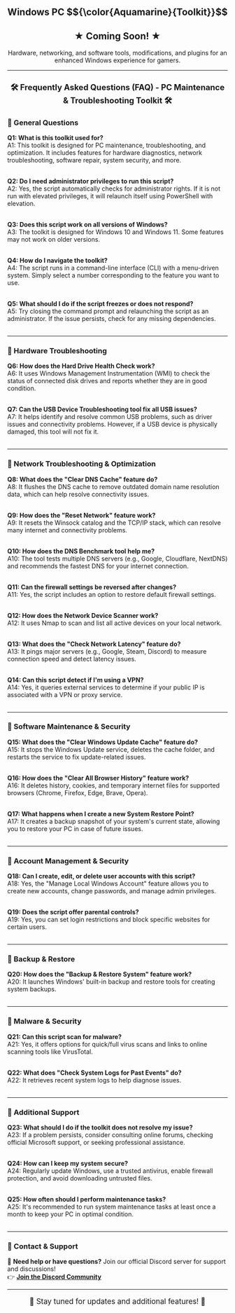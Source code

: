 <h1 align="center" style="font-size: 150%;">
  Windows PC $${\color{Aquamarine}{Toolkit}}$$
</h1>

<h2 align="center" style="font-size: 150%;">
  ★ Coming Soon! ★
</h2>

<p align="center">
  Hardware, networking, and software tools, modifications, and plugins for an enhanced Windows experience for gamers.
</p>

<hr>

<h2 align="center" style="font-size: 130%;">
  🛠 Frequently Asked Questions (FAQ) - PC Maintenance & Troubleshooting Toolkit 🛠
</h2>

<h3>🔹 General Questions</h3>

<b>Q1: What is this toolkit used for?</b><br>
A1: This toolkit is designed for PC maintenance, troubleshooting, and optimization. It includes features for hardware diagnostics, network troubleshooting, software repair, system security, and more.<br><br>

<b>Q2: Do I need administrator privileges to run this script?</b><br>
A2: Yes, the script automatically checks for administrator rights. If it is not run with elevated privileges, it will relaunch itself using PowerShell with elevation.<br><br>

<b>Q3: Does this script work on all versions of Windows?</b><br>
A3: The toolkit is designed for Windows 10 and Windows 11. Some features may not work on older versions.<br><br>

<b>Q4: How do I navigate the toolkit?</b><br>
A4: The script runs in a command-line interface (CLI) with a menu-driven system. Simply select a number corresponding to the feature you want to use.<br><br>

<b>Q5: What should I do if the script freezes or does not respond?</b><br>
A5: Try closing the command prompt and relaunching the script as an administrator. If the issue persists, check for any missing dependencies.<br><br>

<hr>

<h3>🔹 Hardware Troubleshooting</h3>

<b>Q6: How does the Hard Drive Health Check work?</b><br>
A6: It uses Windows Management Instrumentation (WMI) to check the status of connected disk drives and reports whether they are in good condition.<br><br>

<b>Q7: Can the USB Device Troubleshooting tool fix all USB issues?</b><br>
A7: It helps identify and resolve common USB problems, such as driver issues and connectivity problems. However, if a USB device is physically damaged, this tool will not fix it.<br><br>

<hr>

<h3>🔹 Network Troubleshooting & Optimization</h3>

<b>Q8: What does the "Clear DNS Cache" feature do?</b><br>
A8: It flushes the DNS cache to remove outdated domain name resolution data, which can help resolve connectivity issues.<br><br>

<b>Q9: How does the "Reset Network" feature work?</b><br>
A9: It resets the Winsock catalog and the TCP/IP stack, which can resolve many internet and connectivity problems.<br><br>

<b>Q10: How does the DNS Benchmark tool help me?</b><br>
A10: The tool tests multiple DNS servers (e.g., Google, Cloudflare, NextDNS) and recommends the fastest DNS for your internet connection.<br><br>

<b>Q11: Can the firewall settings be reversed after changes?</b><br>
A11: Yes, the script includes an option to restore default firewall settings.<br><br>

<b>Q12: How does the Network Device Scanner work?</b><br>
A12: It uses Nmap to scan and list all active devices on your local network.<br><br>

<b>Q13: What does the "Check Network Latency" feature do?</b><br>
A13: It pings major servers (e.g., Google, Steam, Discord) to measure connection speed and detect latency issues.<br><br>

<b>Q14: Can this script detect if I'm using a VPN?</b><br>
A14: Yes, it queries external services to determine if your public IP is associated with a VPN or proxy service.<br><br>

<hr>

<h3>🔹 Software Maintenance & Security</h3>

<b>Q15: What does the "Clear Windows Update Cache" feature do?</b><br>
A15: It stops the Windows Update service, deletes the cache folder, and restarts the service to fix update-related issues.<br><br>

<b>Q16: How does the "Clear All Browser History" feature work?</b><br>
A16: It deletes history, cookies, and temporary internet files for supported browsers (Chrome, Firefox, Edge, Brave, Opera).<br><br>

<b>Q17: What happens when I create a new System Restore Point?</b><br>
A17: It creates a backup snapshot of your system's current state, allowing you to restore your PC in case of future issues.<br><br>

<hr>

<h3>🔹 Account Management & Security</h3>

<b>Q18: Can I create, edit, or delete user accounts with this script?</b><br>
A18: Yes, the "Manage Local Windows Account" feature allows you to create new accounts, change passwords, and manage admin privileges.<br><br>

<b>Q19: Does the script offer parental controls?</b><br>
A19: Yes, you can set login restrictions and block specific websites for certain users.<br><br>

<hr>

<h3>🔹 Backup & Restore</h3>

<b>Q20: How does the "Backup & Restore System" feature work?</b><br>
A20: It launches Windows' built-in backup and restore tools for creating system backups.<br><br>

<hr>

<h3>🔹 Malware & Security</h3>

<b>Q21: Can this script scan for malware?</b><br>
A21: Yes, it offers options for quick/full virus scans and links to online scanning tools like VirusTotal.<br><br>

<b>Q22: What does "Check System Logs for Past Events" do?</b><br>
A22: It retrieves recent system logs to help diagnose issues.<br><br>

<hr>

<h3>🔹 Additional Support</h3>

<b>Q23: What should I do if the toolkit does not resolve my issue?</b><br>
A23: If a problem persists, consider consulting online forums, checking official Microsoft support, or seeking professional assistance.<br><br>

<b>Q24: How can I keep my system secure?</b><br>
A24: Regularly update Windows, use a trusted antivirus, enable firewall protection, and avoid downloading untrusted files.<br><br>

<b>Q25: How often should I perform maintenance tasks?</b><br>
A25: It's recommended to run system maintenance tasks at least once a month to keep your PC in optimal condition.<br><br>

<hr>

<h3>🔹 Contact & Support</h3>

<p>
💬 <b>Need help or have questions?</b> Join our official Discord server for support and discussions! <br>
👉 <a href="https://discord.gg/btPcajnDs5" target="_blank"><b>Join the Discord Community</b></a>
</p>

<hr>

<p align="center" style="font-size: 120%;">
  🚀 Stay tuned for updates and additional features! 🚀
</p>
